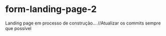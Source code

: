 # form-landing-page-2

Landing page em processo de construção... //Atualizar os commits sempre que possível
